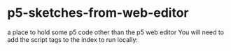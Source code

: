 # p5-sketches-from-web-editor
a place to hold some p5 code other than the p5 web editor
You will need to add the script tags to the index to run locally:
<script src="https://cdnjs.cloudflare.com/ajax/libs/p5.js/0.10.2/p5.js"></script>
<script src="https://cdnjs.cloudflare.com/ajax/libs/p5.js/0.10.2/addons/p5.sound.min.js"></script>
